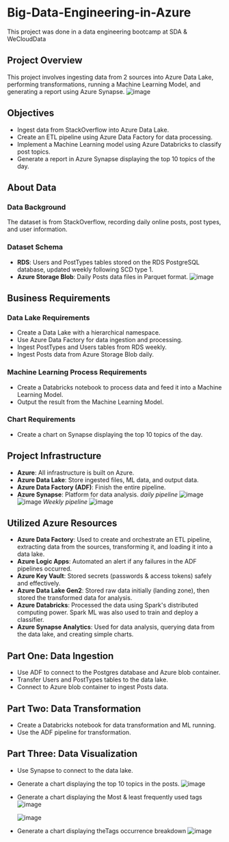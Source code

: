 # Big-Data-Engineering-in-Azure
This project was done in a data engineering bootcamp at SDA &amp; WeCloudData
## Project Overview
This project involves ingesting data from 2 sources into Azure Data Lake, performing transformations, running a Machine Learning Model, and generating a report using Azure Synapse.
![image](https://github.com/GhadahAlmutiri/Big-Data-Engineering-in-Azure/assets/74125257/bf6ad420-456a-4811-9525-21d115afc7e3)

## Objectives
- Ingest data from StackOverflow into Azure Data Lake.
- Create an ETL pipeline using Azure Data Factory for data processing.
- Implement a Machine Learning model using Azure Databricks to classify post topics.
- Generate a report in Azure Synapse displaying the top 10 topics of the day.

## About Data
### Data Background
The dataset is from StackOverflow, recording daily online posts, post types, and user information.

### Dataset Schema
- **RDS**: Users and PostTypes tables stored on the RDS PostgreSQL database, updated weekly following SCD type 1.
- **Azure Storage Blob**: Daily Posts data files in Parquet format.
![image](https://github.com/GhadahAlmutiri/Big-Data-Engineering-in-Azure/assets/74125257/2fc913dc-437e-4f4b-b7ce-8cccbdec4222)

## Business Requirements
### Data Lake Requirements
- Create a Data Lake with a hierarchical namespace.
- Use Azure Data Factory for data ingestion and processing.
- Ingest PostTypes and Users tables from RDS weekly.
- Ingest Posts data from Azure Storage Blob daily.

### Machine Learning Process Requirements
- Create a Databricks notebook to process data and feed it into a Machine Learning Model.
- Output the result from the Machine Learning Model.

### Chart Requirements
- Create a chart on Synapse displaying the top 10 topics of the day.

## Project Infrastructure
- **Azure**: All infrastructure is built on Azure.
- **Azure Data Lake**: Store ingested files, ML data, and output data.
- **Azure Data Factory (ADF)**: Finish the entire pipeline.
- **Azure Synapse**: Platform for data analysis.
 *daily pipeline*
![image](https://github.com/GhadahAlmutiri/Big-Data-Engineering-in-Azure/assets/74125257/d895f61c-2ce0-4db3-8261-11682965c11c)
![image](https://github.com/GhadahAlmutiri/Big-Data-Engineering-in-Azure/assets/74125257/4e7339a4-a8a6-4b94-9e8d-a1c796d39470)
*Weekly pipeline*
![image](https://github.com/GhadahAlmutiri/Big-Data-Engineering-in-Azure/assets/74125257/d8112160-19ca-481e-afeb-935c808725da)


## Utilized Azure Resources
- **Azure Data Factory**: Used to create and orchestrate an ETL pipeline, extracting data from the sources, transforming it, and loading it into a data lake.
- **Azure Logic Apps**: Automated an alert if any failures in the ADF pipelines occurred.
- **Azure Key Vault**: Stored secrets (passwords & access tokens) safely and effectively.
- **Azure Data Lake Gen2**: Stored raw data initially (landing zone), then stored the transformed data for analysis.
- **Azure Databricks**: Processed the data using Spark's distributed computing power. Spark ML was also used to train and deploy a classifier.
- **Azure Synapse Analytics**: Used for data analysis, querying data from the data lake, and creating simple charts.

## Part One: Data Ingestion
- Use ADF to connect to the Postgres database and Azure blob container.
- Transfer Users and PostTypes tables to the data lake.
- Connect to Azure blob container to ingest Posts data.

## Part Two: Data Transformation
- Create a Databricks notebook for data transformation and ML running.
- Use the ADF pipeline for transformation.

## Part Three: Data Visualization
- Use Synapse to connect to the data lake.
- Generate a chart displaying the top 10 topics in the posts.
 ![image](https://github.com/GhadahAlmutiri/Big-Data-Engineering-in-Azure/assets/74125257/6e5f6b33-cfe2-4cda-84cb-15928f16707f)

- Generate a chart displaying the Most & least frequently used tags
  ![image](https://github.com/GhadahAlmutiri/Big-Data-Engineering-in-Azure/assets/74125257/a4b408a3-60d0-4c02-b5ad-41259400325f)

  ![image](https://github.com/GhadahAlmutiri/Big-Data-Engineering-in-Azure/assets/74125257/47c68160-8700-40c7-a5b8-cf8f1bae1351)

- Generate a chart displaying theTags occurrence breakdown
 ![image](https://github.com/GhadahAlmutiri/Big-Data-Engineering-in-Azure/assets/74125257/0535aebe-027c-429d-afd2-f68fd86e1eec)


